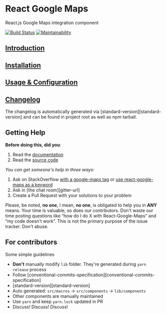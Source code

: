 # React Google Maps
React.js Google Maps integration component

[![Build Status](https://travis-ci.org/hericlesme/react-gmaps.svg?branch=dev)](https://travis-ci.org/hericlesme/react-gmaps) [![Maintainability](https://api.codeclimate.com/v1/badges/d0bb8809ffb79e3f3fde/maintainability)](https://codeclimate.com/github/hericlesme/gmaps-react/maintainability)


## [Introduction](https://hericlesme.github.io/react-gmaps/#introduction)


## [Installation](https://hericlesme.github.io/react-gmaps/#installation)


## [Usage & Configuration](https://hericlesme.github.io/react-gmaps/#usage--configuration)


## [Changelog][changelog-url]

The changelog is automatically generated via [standard-version][standard-version] and can be found in project root as well as npm tarball.


<!-- ## [Demo App][demo-app-url]

* [Source code][demo-app-source]
* [CodeSandbox](https://codesandbox.io/s/2xyw6n4o9y) -->

## Getting Help

**Before doing this, did you**:

1. Read the [documentation](https://hericlesme.github.io/react-gmaps)
2. Read the [source code](https://github.com/hericlesme/react-gmaps)


_You can get someone's help in three ways_:

1. Ask on StackOverflow [with a google-maps tag](https://stackoverflow.com/questions/tagged/google-maps?sort=votes&pageSize=50) or [use react-google-maps as a keyword](https://stackoverflow.com/search?q=react-google-maps)
2. Ask in [the chat room][gitter-url]
3. Create a Pull Request with your solutions to your problem

Please, be noted, **no one**, I mean, **no one**, is obligated to help you in **ANY** means. Your time is valuable, so does our contributors. Don't waste our time posting questions like “how do I do X with React-Google-Maps” and “my code doesn't work”. This is not the primary purpose of the issue tracker. Don't abuse.


## For contributors
Some simple guidelines

* **Don't** manually modify `lib` folder. They're generated during `yarn release` process
* Follow [conventional-commits-specification][conventional-commits-specification]
* [standard-version][standard-version]
* Auto generated: `src/macros` -> `src/components` -> `lib/components`
* Other components are manually maintained
* Use `yarn` and keep `yarn.lock` updated in PR
* Discuss! Discuss! Discuss!

[changelog-url]: https://github.com/hericlesme/react-gmaps/blob/master/CHANGELOG.md
